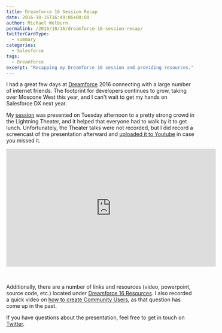 ```yaml
---
title: Dreamforce 16 Session Recap
date: 2016-10-16T16:49:06+00:00
author: Michael Welburn
permalink: /2016/10/16/dreamforce-16-session-recap/
twitterCardType:
  - summary
categories:
  - Salesforce
tags:
  - Dreamforce
excerpt: "Recapping my Dreamforce 16 session and providing resources."
---
```


I had a great few days at [Dreamforce](https://dreamforce.com) 2016 connecting with a large number of internet friends. The footprint for developers continues to grow, taking over Moscone West this year, and I can't wait to get my hands on Salesforce DX next year.

My [session](/2016/08/23/catch-me-at-dreamforce) was presented on Tuesday afternoon to a pretty strong crowd in the Lightning Theater, and it helped that everyone had to walk by it to get lunch. Unfortunately, the Theater talks were not recorded, but I did record a screencast of the presentation afterward and [uploaded it to Youtube](http://bit.ly/MW-DF16Video) in case you missed it.

<iframe width="560" height="315" src="https://www.youtube.com/embed/RfV0H4DqVkc" frameborder="0" allowfullscreen></iframe>

&nbsp;

Additionally, there are a number of links and resources (video, powerpoint, source code, etc.) located under [Dreamforce 16 Resources](/df16-resources). I also recorded a quick video on [how to create Community Users](http://bit.ly/CreateCommunityUsers), as that question has come up in the past.

If you have questions about the presentation, feel free to get in touch on [Twitter](https://twitter.com/michaelwelburn).
